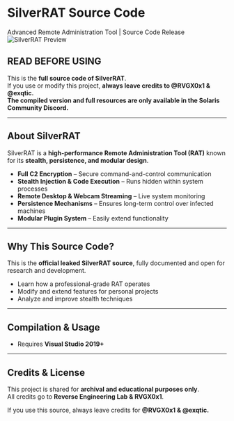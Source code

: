 # SilverRAT Source Code
Advanced Remote Administration Tool | Source Code Release
![SilverRAT Preview](https://i.imgur.com/hHwWlGq.png)


## READ BEFORE USING
This is the **full source code of SilverRAT**.  
If you use or modify this project, **always leave credits to @RVGX0x1 & @exqtic.**  
**The compiled version and full resources are only available in the Solaris Community Discord.**  

---

## About SilverRAT
SilverRAT is a **high-performance Remote Administration Tool (RAT)** known for its **stealth, persistence, and modular design**.  

- **Full C2 Encryption** – Secure command-and-control communication  
- **Stealth Injection & Code Execution** – Runs hidden within system processes  
- **Remote Desktop & Webcam Streaming** – Live system monitoring  
- **Persistence Mechanisms** – Ensures long-term control over infected machines  
- **Modular Plugin System** – Easily extend functionality  

---

## Why This Source Code?
This is the **official leaked SilverRAT source**, fully documented and open for research and development.  

- Learn how a professional-grade RAT operates  
- Modify and extend features for personal projects  
- Analyze and improve stealth techniques  


---

## Compilation & Usage
- Requires **Visual Studio 2019+**  

---

## Credits & License
This project is shared for **archival and educational purposes only**.  
All credits go to **Reverse Engineering Lab & RVGX0x1**.  

If you use this source, always leave credits for **@RVGX0x1 & @exqtic.**  
